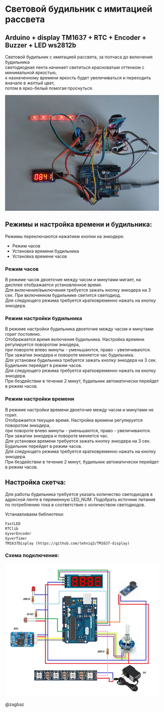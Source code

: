 # Световой будильник с имитацией рассвета
## Arduino + display TM1637 + RTC + Encoder + Buzzer + LED ws2812b
Световой будильник с имитацией рассвета, за полчаса до включения будильника  
светодиодная лента начинает светиться красноватым оттенком с минимальной яркостью,  
к назначенному времени яркость будет увеличиваться и переходить вначале в желтый цвет,   
потом в ярко-белый помогая проснуться.  

![layout](https://github.com/ZagBaZ/Arduino_project/blob/main/Sunrise_AlarmClock/images/layout.jpg)

## Режимы и настройка времени и будильника:
Режимы переключаются нажатием кнопки на энкодере:  

- Режим часов  
- Установка времени будильника  
- Установка времени часов  

### Режим часов
В режиме часов двоеточие между часом и минутами мигает, на дисплее отображается установленное время.  
Для включения/выключения требуется зажать кнопку энкодера на 3 сек. При включенном будильнике светится светодиод.  
Для следующего режима требуется кратковременно нажать на кнопку энкодера.  

### Режим настройки будильника
В режиме настройки будильника двоеточие между часом и минутами горит постоянно.  
Отображается время включения будильника. Настройка времени регулируется поворотом энкодера,  
при повороте влево минуты - уменьшаются, право - увеличиваются. При зажатии энкодера и повороте меняется час будильника.  
Для установки будильника требуется зажать кнопку энкодера на 3 сек. Будильник перейдет в режим часов.  
Для следующего режима требуется кратковременно нажать на кнопку энкодера.  
При бездействии в течение 2 минут, будильник автоматически перейдет в режим часов.  

### Режим настройки времени
В режиме настройки времени двоеточие между часом и минутами  не горит.  
Отображается текущее время. Настройка времени регулируется поворотом энкодера,  
при повороте влево минуты - уменьшаются, право - увеличиваются. При зажатии энкодера и повороте меняется час.  
Для установки времени требуется зажать кнопку энкодера на 3 сек. Будильник перейдет в режим часов.  
Для следующего режима требуется кратковременно нажать на кнопку энкодера.   
При бездействии в течение 2 минут, будильник автоматически перейдет в режим часов.  


## Настройка скетча:

Для работы будильника требуется указать количество светодиодов в адресной ленте в переменную LED_NUM.
Подобрать источник питания по потреблению тока в соответствие с количеством светодиодов. 

Устанавливаем библиотеки:
```
FastLED
RTClib
GyverEncoder
GyverTimer
TM1637Display (https://github.com/tehniq3/TM1637-display)
```

### Схема подключения:
![scheme](https://github.com/ZagBaZ/Arduino_project/blob/main/Sunrise_AlarmClock/images/Scheme.jpg)

@zagbaz
